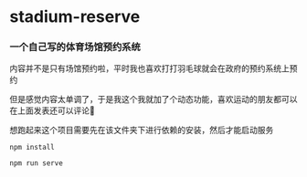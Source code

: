 # stadium-reserve

### 一个自己写的体育场馆预约系统

内容并不是只有场馆预约啦，平时我也喜欢打打羽毛球就会在政府的预约系统上预约

但是感觉内容太单调了，于是我这个我就加了个动态功能，喜欢运动的朋友都可以在上面发表还可以评论💭



想跑起来这个项目需要先在该文件夹下进行依赖的安装，然后才能启动服务

```shell
npm install

npm run serve
```
